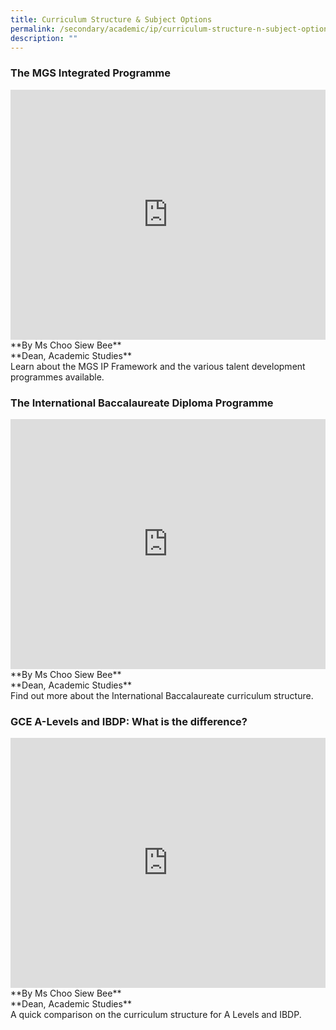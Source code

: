 ```yaml
---
title: Curriculum Structure & Subject Options
permalink: /secondary/academic/ip/curriculum-structure-n-subject-options/
description: ""
---
```






### The MGS Integrated Programme
<div style="width:100%; height:400px">
  <iframe class="ive_eobj_center" allowfullscreen="" frameborder="0" title="MGS Heritage Video" src="https://www.youtube.com/embed/BKO1KiXnm7w" height="100%" width="100%">
  </iframe>
</div>
**By Ms Choo Siew Bee** <br>
**Dean, Academic Studies** <br>
Learn about the MGS IP Framework and the various talent development programmes available.


### The International Baccalaureate Diploma Programme
<div style="width:100%; height:400px">
  <iframe class="ive_eobj_center" allowfullscreen="" frameborder="0" title="MGS Heritage Video" src="https://www.youtube.com/embed/SID5OYFAEwU" height="100%" width="100%">
  </iframe>
</div>
**By Ms Choo Siew Bee** <br>
**Dean, Academic Studies**<br>
Find out more about the International Baccalaureate curriculum structure.


### GCE A-Levels and IBDP: What is the difference?
<div style="width:100%; height:400px">
  <iframe class="ive_eobj_center" allowfullscreen="" frameborder="0" title="MGS Heritage Video" src="https://www.youtube.com/embed/nwCNo06Spz0" height="100%" width="100%">
  </iframe>
</div>
**By Ms Choo Siew Bee** <br> 
**Dean, Academic Studies**<br>
A quick comparison on the curriculum structure for A Levels and IBDP.
